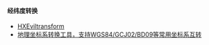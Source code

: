 #### 经纬度转换
* [HXEviltransform](https://github.com/RockerHX/HXEviltransform)
* [地理坐标系转换工具，支持WGS84/GCJ02/BD09等常用坐标系互转](https://github.com/hujiulong/gcoord)